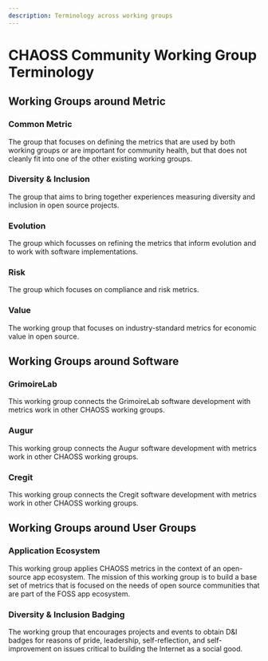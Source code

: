 ```yaml
---
description: Terminology across working groups
---
```


# CHAOSS Community Working Group Terminology

## **Working Groups around Metric**

### **Common Metric**

The group that focuses on defining the metrics that are used by both working groups or are important for community health, but that does not cleanly fit into one of the other existing working groups.

### **Diversity & Inclusion**

The group that aims to bring together experiences measuring diversity and inclusion in open source projects.

### **Evolution**

The group which focusses on refining the metrics that inform evolution and to work with software implementations.

### **Risk**

The group which focuses on compliance and risk metrics.

### **Value**

The working group that focuses on industry-standard metrics for economic value in open source.

## **Working Groups around Software**

### **GrimoireLab**

This working group connects the GrimoireLab software development with metrics work in other CHAOSS working groups.

### **Augur**

This working group connects the Augur software development with metrics work in other CHAOSS working groups.

### **Cregit**

This working group connects the Cregit software development with metrics work in other CHAOSS working groups.

## **Working Groups around User Groups**

### **Application Ecosystem**

This working group applies CHAOSS metrics in the context of an open-source app ecosystem. The mission of this working group is to build a base set of metrics that is focused on the needs of open source communities that are part of the FOSS app ecosystem.

### **Diversity & Inclusion Badging**

The working group that encourages projects and events to obtain D&I badges for reasons of pride, leadership, self-reflection, and self-improvement on issues critical to building the Internet as a social good.

